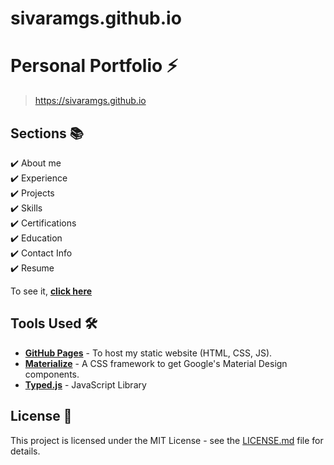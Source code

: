 # sivaramgs.github.io
# Personal Portfolio ⚡️ 


> https://sivaramgs.github.io

## Sections 📚
✔️ About me\
✔️ Experience\
✔️ Projects \
✔️ Skills \
✔️ Certifications \
✔️ Education\
✔️ Contact Info\
✔️ Resume

To see it, **[click here](https://sivaramgs.github.io/)**

## Tools Used 🛠️
* [<b>GitHub Pages</b>](https://create-react-app.dev/docs/deployment/#github-pages) - To host my static website (HTML, CSS, JS).
* [<b>Materialize</b>](https://materializecss.com/) - A CSS framework to get Google's Material Design components.
* [<b>Typed.js</b>](https://mattboldt.com/demos/typed-js/) - JavaScript Library

## License 📄
This project is licensed under the MIT License - see the [LICENSE.md](./LICENSE) file for details.
